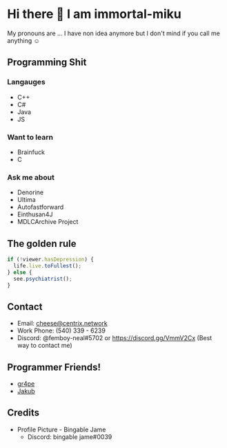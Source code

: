 # Hi there 👋 I am immortal-miku 

<!--
**immortal-miku/immortal-miku** is a ✨ _special_ ✨ repository because its `README.md` (this file) appears on your GitHub profile.
!-->
My pronouns are ... I have non idea anymore but I don't mind if you call me anything ☺

## Programming Shit

### Langauges
- C++
- C#
- Java
- JS
### Want to learn
- Brainfuck
- C
### Ask me about
- Denorine
- Ultima
- Autofastforward
- Einthusan4J
- MDLCArchive Project
## The golden rule
```js
if (!viewer.hasDepression) {
  life.live.toFullest();
} else {
  see.psychiatrist();
}
```
## Contact
- Email: cheese@centrix.network
- Work Phone: (540) 339 - 6239
- Discord: @femboy-neal#5702 or https://discord.gg/VmmV2Cx (Best way to contact me)


## Programmer Friends!
- [gr4pe](https://github.com/nylecohen)
- [Jakub](https://github.com/JakubWinsche)


## Credits
- Profile Picture - Bingable Jame
  - Discord: bingable jame#0039
